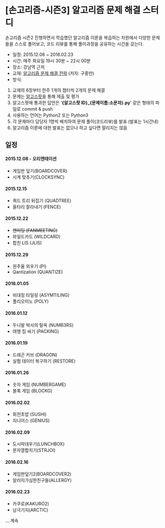 # [손고리즘-시즌3] 알고리즘 문제 해결 스터디

손고리즘 시즌2 진행하면서 학습했던 알고리즘 이론을 복습하는 차원에서 다양한 문제들을 스스로 풀어보고, 코드 리뷰를 통해 풀이과정을 공유하는 시간을 갖는다.



- 일정: 2015.12.08 ~ 2016.02.23
- 시간: 매주 화요일 19시 30분 ~ 22시 00분
- 장소: 강남역 근처
- 교재: [알고리즘 문제 해결 전략](http://www.yes24.com/24/goods/8006522) (저자: 구종만)
- 방식:
 1. 교재의 6장부터 한주 1개의 챕터씩 2개의 문제 해결
 2. 문제는 [알고스팟](https://algospot.com)을 통해 제출 및 평가
 3. 알고스팟에 통과한 답안은 '**{알고스팟 ID}_{문제이름:소문자}.py**' 같은 형태의 파일로 commit &  push
 4. 사용하는 언어는 Python2 또는 Python3
 5. 각 문제마다 담당자 1명씩 배치하여 문제 풀이(코드리뷰)를 발표 (발표는 1시간내)
 6. 알고리즘 이론에 대한 발표는 없으나 하고 싶다면 말리지는 않음

## 일정
#### 2015.12.08 - 오리엔테이션
- 게임판 덮기(BOARDCOVER)
- 시계 맞추기(CLOCKSYNC)

#### 2015.12.15
- 쿼드 트리 뒤집기 (QUADTREE)
- 울타리 잘라내기 (FENCE)

#### 2015.12.22
- ~~팬미팅 (FANMEETING)~~
- 와일드카드 (WILDCARD)
- 합친 LIS (JLIS)

#### 2015.12.29
- 원주율 외우기 (PI)
- Qantization (QUANTIZE)

#### 2016.01.05
- 비대칭 타일링 (ASYMTILING)
- 폴리오미노 (POLY)

#### 2016.01.12
- 두니발 박사의 탈옥 (NUMB3RS)
- 여행 짐 싸기 (PACKING)

#### 2016.01.19
- 드래곤 커브 (DRAGON)
- 실험 데이터 복구하기 (RESTORE)

#### 2016.01.26
- 숫자 게임 (NUMBERGAME)
- 블록 게임 (BLOCKG)

#### 2016.02.02
- 회전초밥 (SUSHI)
- 지니어스 (GENIUS)

#### 2016.02.09
- 도시락데우기(LUNCHBOX)
- 문자열합치기(STRJOI)

#### 2016.02.16
- 게임판덮기2(BOARDCOVER2)
- 알러지가심한친구들(ALLERGY)

#### 2016.02.23
- 카쿠로(KAKURO2)
- 남극기지(ARCTIC)

....계속




